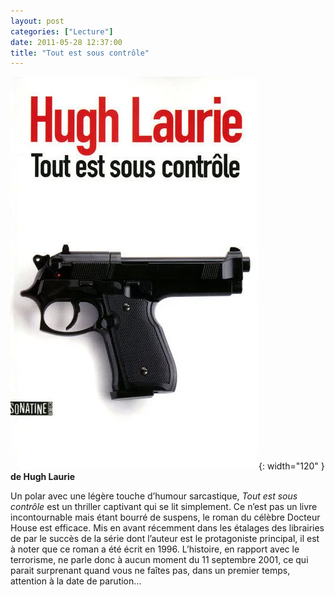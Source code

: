 ```yaml
---
layout: post
categories: ["Lecture"]
date: 2011-05-28 12:37:00
title: "Tout est sous contrôle"
---
```


![couverture](/assets/images/couv_lecture/tout_controle.webp){: width="120" } **de Hugh Laurie**

Un polar avec une légère touche d’humour sarcastique, *Tout est sous
contrôle* est un thriller captivant qui se lit simplement. Ce n’est
pas un livre incontournable mais étant bourré de suspens, le roman du
célèbre Docteur House est efficace. Mis en avant récemment dans les
étalages des librairies de par le succès de la série dont l’auteur est
le protagoniste principal, il est à noter que ce roman a été écrit en 1996.
L’histoire, en rapport avec le terrorisme, ne parle donc à aucun
moment du 11 septembre 2001, ce qui parait surprenant quand vous ne
faîtes pas, dans un premier temps, attention à la date de parution…



